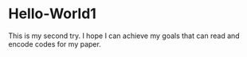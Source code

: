 # Hello-World1
This is my second try.
I hope I can achieve my goals that can read and encode codes for my paper.
